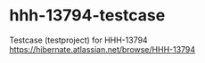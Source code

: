 # hhh-13794-testcase
Testcase (testproject) for HHH-13794
https://hibernate.atlassian.net/browse/HHH-13794
